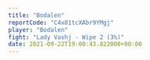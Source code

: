 ```yaml
---
title: "Bodalen"
reportCode: "C4x81tcXAbr9YMgj"
player: "Bodalen"
fight: "Lady Vashj - Wipe 2 (3%)"
date: 2021-09-22T19:00:43.822000+00:00
---
```

